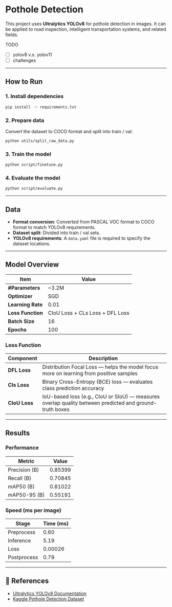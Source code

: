# Pothole Detection

This project uses **Ultralytics YOLOv8** for pothole detection in images. It can be applied to road inspection, intelligent transportation systems, and related fields.

TODO
- [ ] yolov8 v.s. yolov11
- [ ] challenges

---

## How to Run

### 1. Install dependencies
```bash
pip install -r requirements.txt
```

### 2. Prepare data
Convert the dataset to COCO format and split into train / val:
```bash
python utils/split_raw_data.py
```

### 3. Train the model
```bash
python script/finetune.py
```

### 4. Evaluate the model
```bash
python script/evaluate.py
```

---

## Data

* **Format conversion**: Converted from PASCAL VOC format to COCO format to match YOLOv8 requirements.
* **Dataset split**: Divided into train / val sets.
* **YOLOv8 requirements**: A `data.yaml` file is required to specify the dataset locations.

---

## Model Overview

| Item              | Value                             |
| ----------------- | --------------------------------- |
| **#Parameters**   | \~3.2M                |
| **Optimizer**     | SGD      |
| **Learning Rate** | 0.01 |
| **Loss Function** | CIoU Loss + CLs Loss + DFL Loss        |
| **Batch Size**    | 16  |
| **Epochs**        | 100      |

### Loss Function
                                                            
| Component    | Description                                                                                                                                                           |
| ------------ | --------------------------------------------------------------------------------------------------------------------------------------------------------------------- |
| **DFL Loss** | Distribution Focal Loss —  helps the model focus more on learning from positive samples|
| **Cls Loss** | Binary Cross-Entropy (BCE) loss — evaluates class prediction accuracy                              |
| **CIoU Loss** | IoU-based loss (e.g., CIoU or SIoU) — measures overlap quality between predicted and ground-truth boxes |


---

## Results

### Performance
| Metric                 | Value   |
| ---------------------- | ------- |
| Precision (B)          | 0.85399 |
| Recall (B)             | 0.70845 |
| mAP50 (B)              | 0.81022 |
| mAP50-95 (B)           | 0.55191 |

### Speed (ms per image)
| Stage       | Time (ms) |
| ----------- | --------- |
| Preprocess  | 0.60      |
| Inference   | 5.19      |
| Loss        | 0.00026   |
| Postprocess | 0.79      |

---

## 🔗 References

* [Ultralytics YOLOv8 Documentation](https://docs.ultralytics.com/)
* [Kaggle Pothole Detection Dataset](https://www.kaggle.com/datasets/andrewmvd/pothole-detection)
